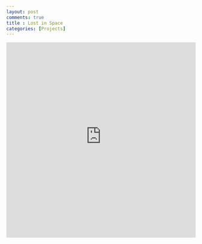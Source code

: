```yaml
---
layout: post
comments: true
title : Lost in Space
categories: [Projects]
---
```

<iframe width="100%" height="520" frameborder="0" src="https://finnoscarmorgan.carto.com/builder/6b79e793-26c1-40f2-8578-3a414abd1bda/embed" allowfullscreen webkitallowfullscreen mozallowfullscreen oallowfullscreen msallowfullscreen></iframe>

